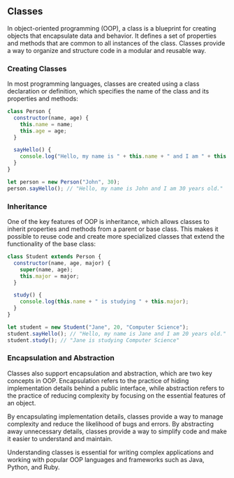 ## Classes

In object-oriented programming (OOP), a class is a blueprint for creating objects that encapsulate data and behavior. It defines a set of properties and methods that are common to all instances of the class. Classes provide a way to organize and structure code in a modular and reusable way.

### Creating Classes

In most programming languages, classes are created using a class declaration or definition, which specifies the name of the class and its properties and methods:

```js
class Person {
  constructor(name, age) {
    this.name = name;
    this.age = age;
  }

  sayHello() {
    console.log("Hello, my name is " + this.name + " and I am " + this.age + " years old.");
  }
}

let person = new Person("John", 30);
person.sayHello(); // "Hello, my name is John and I am 30 years old."
```

### Inheritance

One of the key features of OOP is inheritance, which allows classes to inherit properties and methods from a parent or base class. This makes it possible to reuse code and create more specialized classes that extend the functionality of the base class:

```js
class Student extends Person {
  constructor(name, age, major) {
    super(name, age);
    this.major = major;
  }

  study() {
    console.log(this.name + " is studying " + this.major);
  }
}

let student = new Student("Jane", 20, "Computer Science");
student.sayHello(); // "Hello, my name is Jane and I am 20 years old."
student.study(); // "Jane is studying Computer Science"
```

### Encapsulation and Abstraction

Classes also support encapsulation and abstraction, which are two key concepts in OOP. Encapsulation refers to the practice of hiding implementation details behind a public interface, while abstraction refers to the practice of reducing complexity by focusing on the essential features of an object.

By encapsulating implementation details, classes provide a way to manage complexity and reduce the likelihood of bugs and errors. By abstracting away unnecessary details, classes provide a way to simplify code and make it easier to understand and maintain.

Understanding classes is essential for writing complex applications and working with popular OOP languages and frameworks such as Java, Python, and Ruby.
